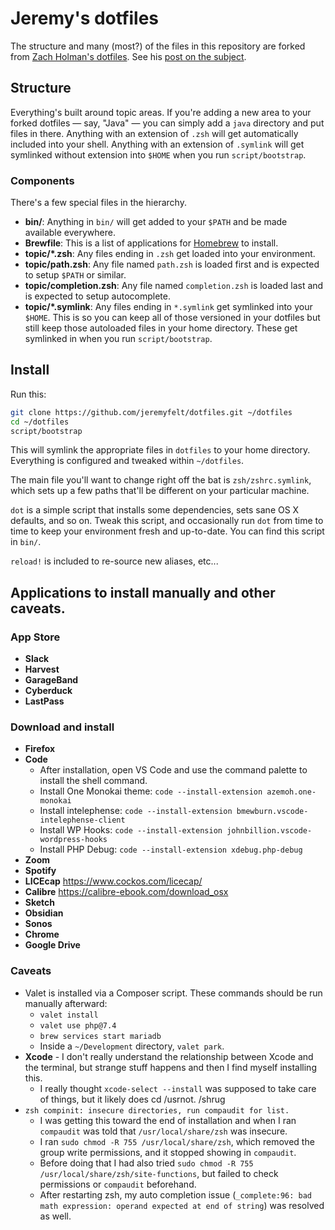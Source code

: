 # Jeremy's dotfiles

The structure and many (most?) of the files in this repository are forked
from [Zach Holman's dotfiles](https://github.com/holman/dotfiles). See his [post on the
subject](http://zachholman.com/2010/08/dotfiles-are-meant-to-be-forked/).

## Structure

Everything's built around topic areas. If you're adding a new area to your
forked dotfiles — say, "Java" — you can simply add a `java` directory and put
files in there. Anything with an extension of `.zsh` will get automatically
included into your shell. Anything with an extension of `.symlink` will get
symlinked without extension into `$HOME` when you run `script/bootstrap`.

### Components

There's a few special files in the hierarchy.

- **bin/**: Anything in `bin/` will get added to your `$PATH` and be made
  available everywhere.
- **Brewfile**: This is a list of applications for [Homebrew](https://brew.sh) to install.
- **topic/\*.zsh**: Any files ending in `.zsh` get loaded into your
  environment.
- **topic/path.zsh**: Any file named `path.zsh` is loaded first and is
  expected to setup `$PATH` or similar.
- **topic/completion.zsh**: Any file named `completion.zsh` is loaded
  last and is expected to setup autocomplete.
- **topic/\*.symlink**: Any files ending in `*.symlink` get symlinked into
  your `$HOME`. This is so you can keep all of those versioned in your dotfiles
  but still keep those autoloaded files in your home directory. These get
  symlinked in when you run `script/bootstrap`.

## Install

Run this:

```sh
git clone https://github.com/jeremyfelt/dotfiles.git ~/dotfiles
cd ~/dotfiles
script/bootstrap
```

This will symlink the appropriate files in `dotfiles` to your home directory.
Everything is configured and tweaked within `~/dotfiles`.

The main file you'll want to change right off the bat is `zsh/zshrc.symlink`,
which sets up a few paths that'll be different on your particular machine.

`dot` is a simple script that installs some dependencies, sets sane OS X
defaults, and so on. Tweak this script, and occasionally run `dot` from
time to time to keep your environment fresh and up-to-date. You can find
this script in `bin/`.

`reload!` is included to re-source new aliases, etc...

## Applications to install manually and other caveats.

### App Store

* **Slack**
* **Harvest**
* **GarageBand**
* **Cyberduck**
* **LastPass**

### Download and install

* **Firefox**
* **Code**
    * After installation, open VS Code and use the command palette to install the shell command.
    * Install One Monokai theme: `code --install-extension azemoh.one-monokai`
    * Install intelephense: `code --install-extension bmewburn.vscode-intelephense-client`
	* Install WP Hooks: `code --install-extension johnbillion.vscode-wordpress-hooks`
	* Install PHP Debug: `code --install-extension xdebug.php-debug`
* **Zoom**
* **Spotify**
* **LICEcap** https://www.cockos.com/licecap/
* **Calibre** https://calibre-ebook.com/download_osx
* **Sketch**
* **Obsidian**
* **Sonos**
* **Chrome**
* **Google Drive**

### Caveats

* Valet is installed via a Composer script. These commands should be run manually afterward:
    * `valet install`
	* `valet use php@7.4`
	* `brew services start mariadb`
	* Inside a `~/Development` directory, `valet park`.
* **Xcode** - I don't really understand the relationship between Xcode and the terminal, but strange stuff happens and then I find myself installing this.
	* I really thought `xcode-select --install` was supposed to take care of things, but it likely does cd /usrnot. /shrug
* `zsh compinit: insecure directories, run compaudit for list.`
    * I was getting this toward the end of installation and when I ran `compaudit` was told that `/usr/local/share/zsh` was insecure.
	* I ran `sudo chmod -R 755 /usr/local/share/zsh`, which removed the group write permissions, and it stopped showing in `compaudit`.
	* Before doing that I had also tried `sudo chmod -R 755 /usr/local/share/zsh/site-functions`, but failed to check permissions or `compaudit` beforehand.
	* After restarting zsh, my auto completion issue (`_complete:96: bad math expression: operand expected at end of string`) was resolved as well.
